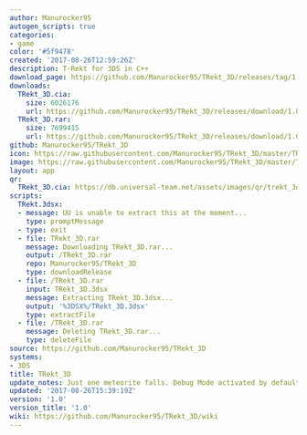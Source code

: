 ```yaml
---
author: Manurocker95
autogen_scripts: true
categories:
- game
color: '#5f9478'
created: '2017-08-26T12:59:26Z'
description: T-Rekt for 3DS in C++
download_page: https://github.com/Manurocker95/TRekt_3D/releases/tag/1.0
downloads:
  TRekt_3D.cia:
    size: 6026176
    url: https://github.com/Manurocker95/TRekt_3D/releases/download/1.0/TRekt_3D.cia
  TRekt_3D.rar:
    size: 7699415
    url: https://github.com/Manurocker95/TRekt_3D/releases/download/1.0/TRekt_3D.rar
github: Manurocker95/TRekt_3D
icon: https://raw.githubusercontent.com/Manurocker95/TRekt_3D/master/TRekt_3D/resources/icon.png
image: https://raw.githubusercontent.com/Manurocker95/TRekt_3D/master/TRekt_3D/resources/banner.png
layout: app
qr:
  TRekt_3D.cia: https://db.universal-team.net/assets/images/qr/trekt_3d.cia.png
scripts:
  TRekt.3dsx:
  - message: UU is unable to extract this at the moment...
    type: promptMessage
  - type: exit
  - file: TRekt_3D.rar
    message: Downloading TRekt_3D.rar...
    output: /TRekt_3D.rar
    repo: Manurocker95/TRekt_3D
    type: downloadRelease
  - file: /TRekt_3D.rar
    input: TRekt_3D.3dsx
    message: Extracting TRekt_3D.3dsx...
    output: '%3DSX%/TRekt_3D.3dsx'
    type: extractFile
  - file: /TRekt_3D.rar
    message: Deleting TRekt_3D.rar...
    type: deleteFile
source: https://github.com/Manurocker95/TRekt_3D
systems:
- 3DS
title: TRekt_3D
update_notes: Just one meteorite falls. Debug Mode activated by default
updated: '2017-08-26T15:39:19Z'
version: '1.0'
version_title: '1.0'
wiki: https://github.com/Manurocker95/TRekt_3D/wiki
---
```

